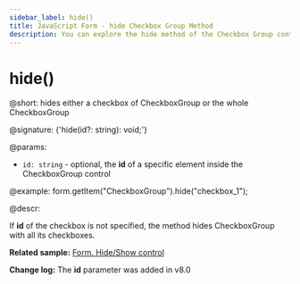 ```yaml
---
sidebar_label: hide()
title: JavaScript Form - hide Checkbox Group Method 
description: You can explore the hide method of the Checkbox Group control of Form in the documentation of the DHTMLX JavaScript UI library. Browse developer guides and API reference, try out code examples and live demos, and download a free 30-day evaluation version of DHTMLX Suite.
---
```


# hide()

@short: hides either a checkbox of CheckboxGroup or the whole CheckboxGroup

@signature: {'hide(id?: string): void;'}

@params:
- `id: string` - optional, the **id** of a specific element inside the CheckboxGroup control

@example:
form.getItem("CheckboxGroup").hide("checkbox_1"); 

@descr:

If **id** of the checkbox is not specified, the method hides CheckboxGroup with all its checkboxes.

**Related sample:** [Form. Hide/Show control](https://snippet.dhtmlx.com/w6rr8chf)

**Change log:** The **id** parameter was added in v8.0
